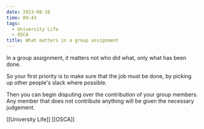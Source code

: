 ```yaml
---
date: 2023-08-16
time: 09:43
tags:
  - University Life
  - OSCA
title: What matters in a group assignment
---
```


In a group assignment, it matters not who did what, only what has been done.

So your first priority is to make sure that the job must be done, by picking up other people's slack where possible.

Then you can begin disputing over the contribution of your group members. Any member that does not contribute anything will be given the necessary judgement.

[[University Life]] [[OSCA]]
